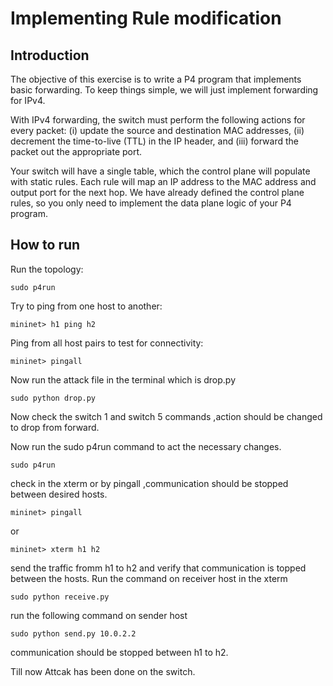 # Implementing Rule modification

## Introduction

The objective of this exercise is to write a P4 program that
implements basic forwarding. To keep things simple, we will just
implement forwarding for IPv4.

With IPv4 forwarding, the switch must perform the following actions
for every packet: (i) update the source and destination MAC addresses,
(ii) decrement the time-to-live (TTL) in the IP header, and (iii)
forward the packet out the appropriate port.

Your switch will have a single table, which the control plane will
populate with static rules. Each rule will map an IP address to the
MAC address and output port for the next hop. We have already defined
the control plane rules, so you only need to implement the data plane
logic of your P4 program.


## How to run

Run the topology:

```
sudo p4run
```


Try to ping from one host to another:

```
mininet> h1 ping h2
```

Ping from all host pairs to test for connectivity:

```
mininet> pingall
```
Now run the attack file in the terminal which is drop.py

```
sudo python drop.py
```
Now check the switch 1 and switch 5 commands ,action should be changed to drop from forward.

Now run the sudo p4run command to act the necessary changes.
```
sudo p4run
```
check in the xterm or by pingall ,communication should be stopped between desired hosts.

```
mininet> pingall
```
or

```
mininet> xterm h1 h2
```
send the traffic fromm h1 to h2 and verify that communication is topped between the hosts.
Run the command on receiver host in the xterm
```
sudo python receive.py
```
run the following command on sender host

```
sudo python send.py 10.0.2.2
```
communication should be stopped between h1 to h2.


Till now Attcak has been done on the switch.



